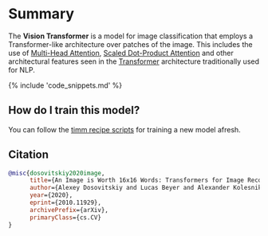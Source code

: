 # Summary

The **Vision Transformer** is a model for image classification that employs a Transformer-like architecture over patches of the image. This includes the use of [Multi-Head Attention](https://paperswithcode.com/method/multi-head-attention), [Scaled Dot-Product Attention](https://paperswithcode.com/method/scaled) and other architectural features seen in the [Transformer](https://paperswithcode.com/method/transformer) architecture traditionally used for NLP.

{% include 'code_snippets.md' %}

## How do I train this model?

You can follow the [timm recipe scripts](https://rwightman.github.io/pytorch-image-models/scripts/) for training a new model afresh.

## Citation

```BibTeX
@misc{dosovitskiy2020image,
      title={An Image is Worth 16x16 Words: Transformers for Image Recognition at Scale}, 
      author={Alexey Dosovitskiy and Lucas Beyer and Alexander Kolesnikov and Dirk Weissenborn and Xiaohua Zhai and Thomas Unterthiner and Mostafa Dehghani and Matthias Minderer and Georg Heigold and Sylvain Gelly and Jakob Uszkoreit and Neil Houlsby},
      year={2020},
      eprint={2010.11929},
      archivePrefix={arXiv},
      primaryClass={cs.CV}
}
```

<!--
Models:
- Name: vit_large_patch16_384
  Metadata:
    FLOPs: 174702764032
    Batch Size: 512
    Training Data:
    - ImageNet
    - JFT-300M
    Training Techniques:
    - Cosine Annealing
    - Gradient Clipping
    - SGD with Momentum
    Training Resources: TPUv3
    Architecture:
    - Attention Dropout
    - Convolution
    - Dense Connections
    - Dropout
    - GELU
    - Layer Normalization
    - Multi-Head Attention
    - Scaled Dot-Product Attention
    - Tanh Activation
    File Size: 1218907013
    Tasks:
    - Image Classification
    Training Time: ''
    ID: vit_large_patch16_384
    Crop Pct: '1.0'
    Momentum: 0.9
    Image Size: '384'
    Weight Decay: 0.0
    Interpolation: bicubic
  Code: https://github.com/rwightman/pytorch-image-models/blob/5f9aff395c224492e9e44248b15f44b5cc095d9c/timm/models/vision_transformer.py#L561
  Config: ''
  In Collection: Vision Transformer
- Name: vit_base_patch16_224
  Metadata:
    FLOPs: 67394605056
    Epochs: 90
    Batch Size: 4096
    Training Data:
    - ImageNet
    - JFT-300M
    Training Techniques:
    - Cosine Annealing
    - Gradient Clipping
    - SGD with Momentum
    Training Resources: TPUv3
    Architecture:
    - Attention Dropout
    - Convolution
    - Dense Connections
    - Dropout
    - GELU
    - Layer Normalization
    - Multi-Head Attention
    - Scaled Dot-Product Attention
    - Tanh Activation
    File Size: 346292833
    Tasks:
    - Image Classification
    Training Time: ''
    ID: vit_base_patch16_224
    LR: 0.0008
    Dropout: 0.0
    Crop Pct: '0.9'
    Image Size: '224'
    Warmup Steps: 10000
    Weight Decay: 0.03
    Interpolation: bicubic
  Code: https://github.com/rwightman/pytorch-image-models/blob/5f9aff395c224492e9e44248b15f44b5cc095d9c/timm/models/vision_transformer.py#L503
  Config: ''
  In Collection: Vision Transformer
- Name: vit_base_patch16_384
  Metadata:
    FLOPs: 49348245504
    Batch Size: 512
    Training Data:
    - ImageNet
    - JFT-300M
    Training Techniques:
    - Cosine Annealing
    - Gradient Clipping
    - SGD with Momentum
    Training Resources: TPUv3
    Architecture:
    - Attention Dropout
    - Convolution
    - Dense Connections
    - Dropout
    - GELU
    - Layer Normalization
    - Multi-Head Attention
    - Scaled Dot-Product Attention
    - Tanh Activation
    File Size: 347460194
    Tasks:
    - Image Classification
    Training Time: ''
    ID: vit_base_patch16_384
    Crop Pct: '1.0'
    Momentum: 0.9
    Image Size: '384'
    Weight Decay: 0.0
    Interpolation: bicubic
  Code: https://github.com/rwightman/pytorch-image-models/blob/5f9aff395c224492e9e44248b15f44b5cc095d9c/timm/models/vision_transformer.py#L522
  Config: ''
  In Collection: Vision Transformer
- Name: vit_large_patch16_224
  Metadata:
    FLOPs: 119294746624
    Batch Size: 512
    Training Data:
    - ImageNet
    - JFT-300M
    Training Techniques:
    - Cosine Annealing
    - Gradient Clipping
    - SGD with Momentum
    Training Resources: TPUv3
    Architecture:
    - Attention Dropout
    - Convolution
    - Dense Connections
    - Dropout
    - GELU
    - Layer Normalization
    - Multi-Head Attention
    - Scaled Dot-Product Attention
    - Tanh Activation
    File Size: 1217350532
    Tasks:
    - Image Classification
    Training Time: ''
    ID: vit_large_patch16_224
    Crop Pct: '0.9'
    Momentum: 0.9
    Image Size: '224'
    Weight Decay: 0.0
    Interpolation: bicubic
  Code: https://github.com/rwightman/pytorch-image-models/blob/5f9aff395c224492e9e44248b15f44b5cc095d9c/timm/models/vision_transformer.py#L542
  Config: ''
  In Collection: Vision Transformer
- Name: vit_base_patch32_384
  Metadata:
    FLOPs: 12656142336
    Batch Size: 512
    Training Data:
    - ImageNet
    - JFT-300M
    Training Techniques:
    - Cosine Annealing
    - Gradient Clipping
    - SGD with Momentum
    Training Resources: TPUv3
    Architecture:
    - Attention Dropout
    - Convolution
    - Dense Connections
    - Dropout
    - GELU
    - Layer Normalization
    - Multi-Head Attention
    - Scaled Dot-Product Attention
    - Tanh Activation
    File Size: 353210979
    Tasks:
    - Image Classification
    Training Time: ''
    ID: vit_base_patch32_384
    Crop Pct: '1.0'
    Momentum: 0.9
    Image Size: '384'
    Weight Decay: 0.0
    Interpolation: bicubic
  Code: https://github.com/rwightman/pytorch-image-models/blob/5f9aff395c224492e9e44248b15f44b5cc095d9c/timm/models/vision_transformer.py#L532
  Config: ''
  In Collection: Vision Transformer
- Name: vit_base_resnet50_384
  Metadata:
    FLOPs: 49461491712
    Batch Size: 512
    Training Data:
    - ImageNet
    - JFT-300M
    Training Techniques:
    - Cosine Annealing
    - Gradient Clipping
    - SGD with Momentum
    Training Resources: TPUv3
    Architecture:
    - Attention Dropout
    - Convolution
    - Dense Connections
    - Dropout
    - GELU
    - Layer Normalization
    - Multi-Head Attention
    - Scaled Dot-Product Attention
    - Tanh Activation
    File Size: 395854632
    Tasks:
    - Image Classification
    Training Time: ''
    ID: vit_base_resnet50_384
    Crop Pct: '1.0'
    Momentum: 0.9
    Image Size: '384'
    Weight Decay: 0.0
    Interpolation: bicubic
  Code: https://github.com/rwightman/pytorch-image-models/blob/5f9aff395c224492e9e44248b15f44b5cc095d9c/timm/models/vision_transformer.py#L653
  Config: ''
  In Collection: Vision Transformer
- Name: vit_small_patch16_224
  Metadata:
    FLOPs: 28236450816
    Training Data:
    - ImageNet
    - JFT-300M
    Training Techniques:
    - Cosine Annealing
    - Gradient Clipping
    - SGD with Momentum
    Training Resources: TPUv3
    Architecture:
    - Attention Dropout
    - Convolution
    - Dense Connections
    - Dropout
    - GELU
    - Layer Normalization
    - Multi-Head Attention
    - Scaled Dot-Product Attention
    - Tanh Activation
    File Size: 195031454
    Tasks:
    - Image Classification
    Training Time: ''
    ID: vit_small_patch16_224
    Crop Pct: '0.9'
    Image Size: '224'
    Interpolation: bicubic
  Code: https://github.com/rwightman/pytorch-image-models/blob/5f9aff395c224492e9e44248b15f44b5cc095d9c/timm/models/vision_transformer.py#L490
  Config: ''
  In Collection: Vision Transformer
Collections:
- Name: Vision Transformer
  Paper:
    title: 'An Image is Worth 16x16 Words: Transformers for Image Recognition at Scale'
    url: https://paperswithcode.com//paper/an-image-is-worth-16x16-words-transformers-1
  type: model-index
Type: model-index
-->

